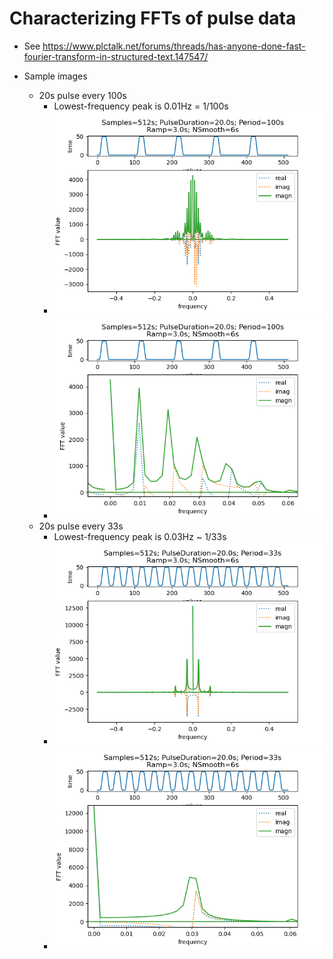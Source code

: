 # Characterizing FFTs of pulse data

* See https://www.plctalk.net/forums/threads/has-anyone-done-fast-fourier-transform-in-structured-text.147547/

* Sample images
  * 20s pulse every 100s
    * Lowest-frequency peak is 0.01Hz = 1/100s
    * ![](https://github.com/drbitboy/PLC_slugfft/blob/master/images/02.png?raw=true)
    * ![](https://github.com/drbitboy/PLC_slugfft/blob/master/images/02_zoom.png?raw=true)
  * 20s pulse every 33s
    * Lowest-frequency peak is 0.03Hz ~ 1/33s
    * ![](https://github.com/drbitboy/PLC_slugfft/blob/master/images/01.png?raw=true)
    * ![](https://github.com/drbitboy/PLC_slugfft/blob/master/images/01_zoom.png?raw=true)

